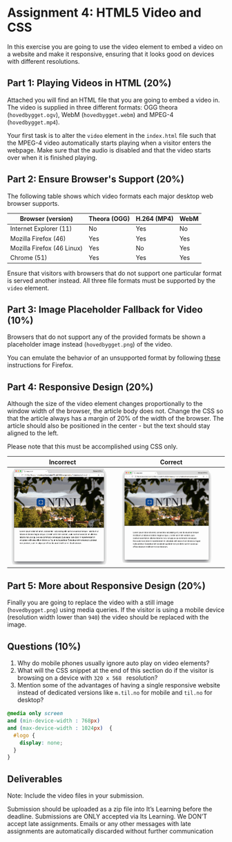 # Assignment 4: HTML5 Video and CSS

In this exercise you are going to use the video element to embed a video on a website and make it responsive, ensuring that it looks good on devices with different resolutions.

## Part 1: Playing Videos in HTML (20%)
Attached you will find an HTML file that you are going to embed a video in. The video is supplied in three different formats: OGG theora (````hovedbygget.ogv````), WebM (````hovedbygget.webm````) and MPEG-4 (````hovedbygget.mp4````).

Your first task is to alter the ````video```` element in the ````index.html```` file such that the MPEG-4 video automatically starts playing when a visitor enters the webpage. Make sure that the audio is disabled and that the video starts over when it is finished playing.

## Part 2: Ensure Browser's Support (20%)
The following table shows which video formats each major desktop web browser supports.

| Browser (version)          | Theora (OGG) | H.264 (MP4) | WebM |
|----------------------------|--------------|-------------|------|
| Internet Explorer (11)     |      No      |     Yes     |  No  |
| Mozilla Firefox (46)       |      Yes     |     Yes     |  Yes |
| Mozilla Firefox (46 Linux) |      Yes     |     No      |  Yes |
| Chrome (51)                |      Yes     |     Yes     |  Yes |

Ensure that visitors with browsers that do not support one particular format is served another instead. All three file formats must be supported by the ````video```` element.


## Part 3: Image Placeholder Fallback for Video (10%)
Browsers that do not support any of the provided formats be shown a placeholder image instead (````hovedbygget.png````) of the video.

You can emulate the behavior of an unsupported format by following [these](http://www.trishtech.com/2012/04/disable-html5-media-in-mozilla-firefox/) instructions for Firefox.

## Part 4: Responsive Design (20%)
Although the size of the video element changes proportionally to the window width of the browser, the article body does not. Change the CSS so that the article always has a margin of 20% of the width of the browser. The article should also be positioned in the center - but the text should stay aligned to the left.

Please note that this must be accomplished using CSS only.

Incorrect                  |  Correct
:-------------------------:|:-------------------------:
![](images/resize-incorrectly.gif) | ![](images/resize-correctly.gif)

## Part 5: More about Responsive Design (20%)
Finally you are going to replace the video with a still image (````hovedbygget.png````) using media queries. If the visitor is using a mobile device (resolution width lower than ````940````) the video should be replaced with the image.

## Questions (10%)
1. Why do mobile phones usually ignore auto play on video elements?
2. What will the CSS snippet at the end of this section do if the visitor is browsing on a device with ````320 x 568 ```` resolution?
3. Mention some of the advantages of having a single responsive website instead of dedicated versions like ````m.til.no```` for mobile and ````til.no```` for desktop?

````css
@media only screen 
and (min-device-width : 768px) 
and (max-device-width : 1024px)  {
  #logo {
    display: none;    
  }
}
````


## Deliverables
Note: Include the video files in your submission. 

Submission should be uploaded as a zip file into It’s Learning before the deadline. Submissions are ONLY accepted via Its Learning. We DON’T accept late assignments. Emails or any other messages with late assignments are automatically discarded without further communication

